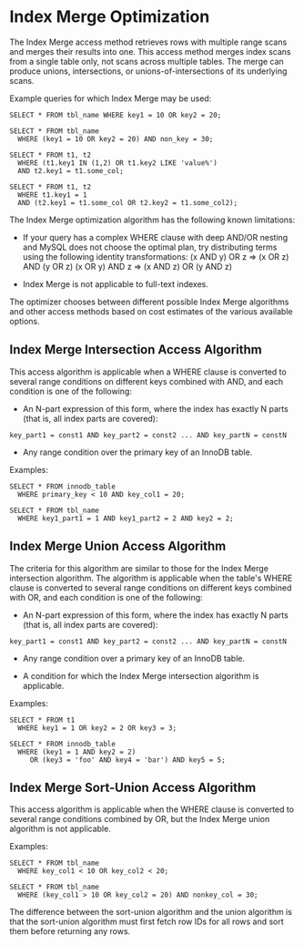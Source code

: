 # Index Merge Optimization
The Index Merge access method retrieves rows with multiple range scans and merges their results into one.
This access method merges index scans from a single table only, not scans across multiple tables.
The merge can produce unions, intersections, or unions-of-intersections of its underlying scans.

Example queries for which Index Merge may be used:

```
SELECT * FROM tbl_name WHERE key1 = 10 OR key2 = 20;

SELECT * FROM tbl_name
  WHERE (key1 = 10 OR key2 = 20) AND non_key = 30;

SELECT * FROM t1, t2
  WHERE (t1.key1 IN (1,2) OR t1.key2 LIKE 'value%')
  AND t2.key1 = t1.some_col;

SELECT * FROM t1, t2
  WHERE t1.key1 = 1
  AND (t2.key1 = t1.some_col OR t2.key2 = t1.some_col2);
```

The Index Merge optimization algorithm has the following known limitations:

- If your query has a complex WHERE clause with deep AND/OR nesting and MySQL does not choose the optimal plan, try distributing terms using the following identity transformations:
(x AND y) OR z => (x OR z) AND (y OR z)
(x OR y) AND z => (x AND z) OR (y AND z)

- Index Merge is not applicable to full-text indexes.

The optimizer chooses between different possible Index Merge algorithms and other access methods based on cost estimates of the various available options.

## Index Merge Intersection Access Algorithm
This access algorithm is applicable when a WHERE clause is converted to several range conditions on different keys combined with AND, and each condition is one of the following:

- An N-part expression of this form, where the index has exactly N parts (that is, all index parts are covered):
```
key_part1 = const1 AND key_part2 = const2 ... AND key_partN = constN
```

- Any range condition over the primary key of an InnoDB table.

Examples:
```
SELECT * FROM innodb_table
  WHERE primary_key < 10 AND key_col1 = 20;

SELECT * FROM tbl_name
  WHERE key1_part1 = 1 AND key1_part2 = 2 AND key2 = 2;
```

## Index Merge Union Access Algorithm
The criteria for this algorithm are similar to those for the Index Merge intersection algorithm. The algorithm is applicable when the table's WHERE clause is converted to several range conditions on different keys combined with OR, and each condition is one of the following:

- An N-part expression of this form, where the index has exactly N parts (that is, all index parts are covered):
```
key_part1 = const1 AND key_part2 = const2 ... AND key_partN = constN
```

- Any range condition over a primary key of an InnoDB table.

- A condition for which the Index Merge intersection algorithm is applicable.

Examples:
```
SELECT * FROM t1
  WHERE key1 = 1 OR key2 = 2 OR key3 = 3;

SELECT * FROM innodb_table
  WHERE (key1 = 1 AND key2 = 2)
     OR (key3 = 'foo' AND key4 = 'bar') AND key5 = 5;
```

## Index Merge Sort-Union Access Algorithm
This access algorithm is applicable when the WHERE clause is converted to several range conditions combined by OR, but the Index Merge union algorithm is not applicable.

Examples:
```
SELECT * FROM tbl_name
  WHERE key_col1 < 10 OR key_col2 < 20;

SELECT * FROM tbl_name
  WHERE (key_col1 > 10 OR key_col2 = 20) AND nonkey_col = 30;
```

The difference between the sort-union algorithm and the union algorithm is that the sort-union algorithm must first fetch row IDs for all rows and sort them before returning any rows.